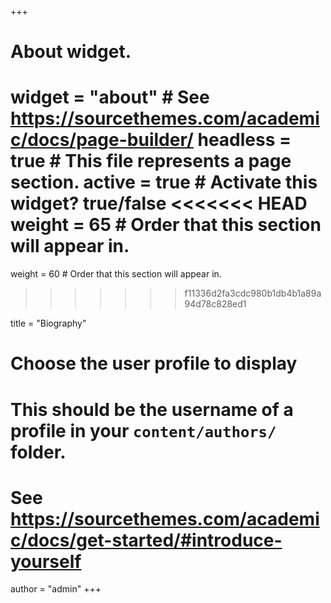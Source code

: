 +++
# About widget.
widget = "about"  # See https://sourcethemes.com/academic/docs/page-builder/
headless = true  # This file represents a page section.
active = true  # Activate this widget? true/false
<<<<<<< HEAD
weight = 65  # Order that this section will appear in.
=======
weight = 60  # Order that this section will appear in.
>>>>>>> f11336d2fa3cdc980b1db4b1a89a94d78c828ed1

title = "Biography"

# Choose the user profile to display
# This should be the username of a profile in your `content/authors/` folder.
# See https://sourcethemes.com/academic/docs/get-started/#introduce-yourself
author = "admin"
+++
